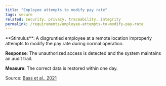 ```yaml
---
title: "Employee attempts to modify pay rate"
tags: secure
related: security, privacy, traceability, integrity
permalink: /requirements/employee-attempts-to-modify-pay-rate
---
```


<div class="quality-requirement" markdown="1">
**Stimulus**: A disgruntled employee at a remote location improperly attempts to modify the pay rate during normal operation.

**Response**: The unauthorized access is detected and the system maintains an audit trail.

**Measure**: The correct data is restored within one day.

Source: [Bass et al., 2021](/references/#bass2021software)

</div><br>



